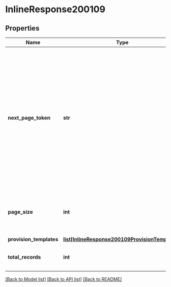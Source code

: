 # InlineResponse200109

## Properties
Name | Type | Description | Notes
------------ | ------------- | ------------- | -------------
**next_page_token** | **str** | The next page token paginates through large set of results. A next page token is returned whenever the set of available results exceeds the current page size. The expiration period for this token is 15 minutes.) | [optional] 
**page_size** | **int** | The number of records returned within a single API call. | [optional] 
**provision_templates** | [**list[InlineResponse200109ProvisionTemplates]**](InlineResponse200109ProvisionTemplates.md) |  | [optional] 
**total_records** | **int** | The total number of records returned. | [optional] 

[[Back to Model list]](../README.md#documentation-for-models) [[Back to API list]](../README.md#documentation-for-api-endpoints) [[Back to README]](../README.md)


